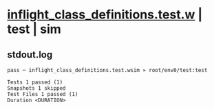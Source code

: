 # [inflight_class_definitions.test.w](../../../../../tests/valid/inflight_class_definitions.test.w) | test | sim

## stdout.log
```log
pass ─ inflight_class_definitions.test.wsim » root/env0/test:test

Tests 1 passed (1)
Snapshots 1 skipped
Test Files 1 passed (1)
Duration <DURATION>
```

